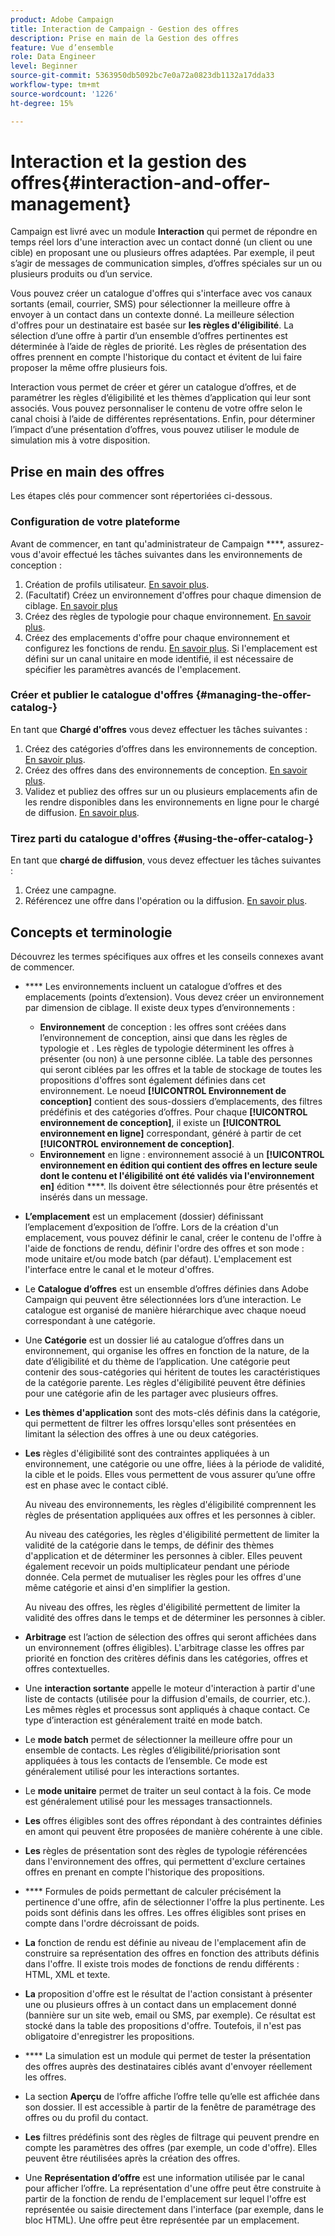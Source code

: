 ```yaml
---
product: Adobe Campaign
title: Interaction de Campaign - Gestion des offres
description: Prise en main de la Gestion des offres
feature: Vue d’ensemble
role: Data Engineer
level: Beginner
source-git-commit: 5363950db5092bc7e0a72a0823db1132a17dda33
workflow-type: tm+mt
source-wordcount: '1226'
ht-degree: 15%

---
```


# Interaction et la gestion des offres{#interaction-and-offer-management}

Campaign est livré avec un module **Interaction** qui permet de répondre en temps réel lors d&#39;une interaction avec un contact donné (un client ou une cible) en proposant une ou plusieurs offres adaptées. Par exemple, il peut s’agir de messages de communication simples, d’offres spéciales sur un ou plusieurs produits ou d’un service.

Vous pouvez créer un catalogue d&#39;offres qui s&#39;interface avec vos canaux sortants (email, courrier, SMS) pour sélectionner la meilleure offre à envoyer à un contact dans un contexte donné. La meilleure sélection d&#39;offres pour un destinataire est basée sur **les règles d&#39;éligibilité**. La sélection d’une offre à partir d’un ensemble d’offres pertinentes est déterminée à l’aide de règles de priorité. Les règles de présentation des offres prennent en compte l&#39;historique du contact et évitent de lui faire proposer la même offre plusieurs fois.

Interaction vous permet de créer et gérer un catalogue d’offres, et de paramétrer les règles d’éligibilité et les thèmes d’application qui leur sont associés. Vous pouvez personnaliser le contenu de votre offre selon le canal choisi à l’aide de différentes représentations. Enfin, pour déterminer l’impact d’une présentation d’offres, vous pouvez utiliser le module de simulation mis à votre disposition.

## Prise en main des offres

Les étapes clés pour commencer sont répertoriées ci-dessous.

### Configuration de votre plateforme

Avant de commencer, en tant qu&#39;administrateur de Campaign ****, assurez-vous d&#39;avoir effectué les tâches suivantes dans les environnements de conception :

1. Création de profils utilisateur. [En savoir plus](interaction-operators.md).
1. (Facultatif) Créez un environnement d&#39;offres pour chaque dimension de ciblage. [En savoir plus](interaction-env.md)
1. Créez des règles de typologie pour chaque environnement. [En savoir plus](interaction-offer.md#offer-presentation).
1. Créez des emplacements d&#39;offre pour chaque environnement et configurez les fonctions de rendu. [En savoir plus](interaction-offer-spaces.md).
Si l&#39;emplacement est défini sur un canal unitaire en mode identifié, il est nécessaire de spécifier les paramètres avancés de l&#39;emplacement.

### Créer et publier le catalogue d&#39;offres {#managing-the-offer-catalog-}

En tant que **Chargé d&#39;offres** vous devez effectuer les tâches suivantes :

1. Créez des catégories d’offres dans les environnements de conception. [En savoir plus](interaction-offer-catalog.md#creating-offer-categories).
1. Créez des offres dans des environnements de conception. [En savoir plus](interaction-offer.md).
1. Validez et publiez des offres sur un ou plusieurs emplacements afin de les rendre disponibles dans les environnements en ligne pour le chargé de diffusion. [En savoir plus](interaction-offer.md#approve-offers).

### Tirez parti du catalogue d&#39;offres {#using-the-offer-catalog-}

En tant que **chargé de diffusion**, vous devez effectuer les tâches suivantes :

1. Créez une campagne.
1. Référencez une offre dans l&#39;opération ou la diffusion. [En savoir plus](interaction-send-offers.md).


## Concepts et terminologie

Découvrez les termes spécifiques aux offres et les conseils connexes avant de commencer.

* **** Les environnements incluent un catalogue d’offres et des emplacements (points d’extension). Vous devez créer un environnement par dimension de ciblage.
Il existe deux types d’environnements :

   * **Environnement** de conception : les offres sont créées dans l’environnement de conception, ainsi que dans les règles de typologie et . Les règles de typologie déterminent les offres à présenter (ou non) à une personne ciblée. La table des personnes qui seront ciblées par les offres et la table de stockage de toutes les propositions d&#39;offres sont également définies dans cet environnement. Le noeud **[!UICONTROL Environnement de conception]** contient des sous-dossiers d’emplacements, des filtres prédéfinis et des catégories d’offres. Pour chaque **[!UICONTROL environnement de conception]**, il existe un **[!UICONTROL environnement en ligne]** correspondant, généré à partir de cet **[!UICONTROL environnement de conception]**.
   * **Environnement** en ligne : environnement associé à un  **[!UICONTROL environnement en édition qui contient des offres en lecture seule dont le contenu et l&#39;éligibilité ont été validés via l&#39;environnement en]** édition ****. Ils doivent être sélectionnés pour être présentés et insérés dans un message.

* **L’emplacement** est un emplacement (dossier) définissant l’emplacement d’exposition de l’offre. Lors de la création d&#39;un emplacement, vous pouvez définir le canal, créer le contenu de l&#39;offre à l&#39;aide de fonctions de rendu, définir l&#39;ordre des offres et son mode : mode unitaire et/ou mode batch (par défaut). L&#39;emplacement est l&#39;interface entre le canal et le moteur d&#39;offres.
* Le **Catalogue d’offres** est un ensemble d’offres définies dans Adobe Campaign qui peuvent être sélectionnées lors d’une interaction. Le catalogue est organisé de manière hiérarchique avec chaque noeud correspondant à une catégorie.
* Une **Catégorie** est un dossier lié au catalogue d’offres dans un environnement, qui organise les offres en fonction de la nature, de la date d’éligibilité et du thème de l’application. Une catégorie peut contenir des sous-catégories qui héritent de toutes les caractéristiques de la catégorie parente. Les règles d&#39;éligibilité peuvent être définies pour une catégorie afin de les partager avec plusieurs offres.
* **Les thèmes d&#39;application** sont des mots-clés définis dans la catégorie, qui permettent de filtrer les offres lorsqu&#39;elles sont présentées en limitant la sélection des offres à une ou deux catégories.
* **Les** règles d&#39;éligibilité sont des contraintes appliquées à un environnement, une catégorie ou une offre, liées à la période de validité, la cible et le poids. Elles vous permettent de vous assurer qu’une offre est en phase avec le contact ciblé.

   Au niveau des environnements, les règles d&#39;éligibilité comprennent les règles de présentation appliquées aux offres et les personnes à cibler.

   Au niveau des catégories, les règles d&#39;éligibilité permettent de limiter la validité de la catégorie dans le temps, de définir des thèmes d&#39;application et de déterminer les personnes à cibler. Elles peuvent également recevoir un poids multiplicateur pendant une période donnée. Cela permet de mutualiser les règles pour les offres d&#39;une même catégorie et ainsi d&#39;en simplifier la gestion.

   Au niveau des offres, les règles d&#39;éligibilité permettent de limiter la validité des offres dans le temps et de déterminer les personnes à cibler.

* **Arbitrage** est l’action de sélection des offres qui seront affichées dans un environnement (offres éligibles). L&#39;arbitrage classe les offres par priorité en fonction des critères définis dans les catégories, offres et offres contextuelles.
* Une **interaction sortante** appelle le moteur d&#39;interaction à partir d&#39;une liste de contacts (utilisée pour la diffusion d&#39;emails, de courrier, etc.). Les mêmes règles et processus sont appliqués à chaque contact. Ce type d’interaction est généralement traité en mode batch.
* Le **mode batch** permet de sélectionner la meilleure offre pour un ensemble de contacts. Les règles d’éligibilité/priorisation sont appliquées à tous les contacts de l’ensemble. Ce mode est généralement utilisé pour les interactions sortantes.
* Le **mode unitaire** permet de traiter un seul contact à la fois. Ce mode est généralement utilisé pour les messages transactionnels.
* **Les** offres éligibles sont des offres répondant à des contraintes définies en amont qui peuvent être proposées de manière cohérente à une cible.
* **Les** règles de présentation sont des règles de typologie référencées dans l&#39;environnement des offres, qui permettent d&#39;exclure certaines offres en prenant en compte l&#39;historique des propositions.
* **** Formules de poids permettant de calculer précisément la pertinence d&#39;une offre, afin de sélectionner l&#39;offre la plus pertinente. Les poids sont définis dans les offres. Les offres éligibles sont prises en compte dans l&#39;ordre décroissant de poids.
* **La** fonction de rendu est définie au niveau de l&#39;emplacement afin de construire sa représentation des offres en fonction des attributs définis dans l&#39;offre. Il existe trois modes de fonctions de rendu différents : HTML, XML et texte.
* **La** proposition d&#39;offre est le résultat de l&#39;action consistant à présenter une ou plusieurs offres à un contact dans un emplacement donné (bannière sur un site web, email ou SMS, par exemple). Ce résultat est stocké dans la table des propositions d&#39;offre. Toutefois, il n&#39;est pas obligatoire d&#39;enregistrer les propositions.
* **** La simulation est un module qui permet de tester la présentation des offres auprès des destinataires ciblés avant d&#39;envoyer réellement les offres.
* La section **Aperçu** de l’offre affiche l’offre telle qu’elle est affichée dans son dossier. Il est accessible à partir de la fenêtre de paramétrage des offres ou du profil du contact.
* **Les** filtres prédéfinis sont des règles de filtrage qui peuvent prendre en compte les paramètres des offres (par exemple, un code d&#39;offre). Elles peuvent être réutilisées après la création des offres.
* Une **Représentation d’offre** est une information utilisée par le canal pour afficher l’offre. La représentation d&#39;une offre peut être construite à partir de la fonction de rendu de l&#39;emplacement sur lequel l&#39;offre est représentée ou saisie directement dans l&#39;interface (par exemple, dans le bloc HTML). Une offre peut être représentée par un emplacement.

